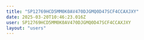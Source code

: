 ```yaml
---
title: "SP12769HCD5MM0K0AV470DJGMQ0D47SCF4CCAXJXY"
date: 2025-03-20T10:46:23.016Z
user: SP12769HCD5MM0K0AV470DJGMQ0D47SCF4CCAXJXY
layout: "users"
---
```

    